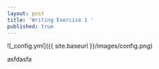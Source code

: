 ```yaml
---
layout: post
title: 'Writing Exercise 1 '
published: true
---
```



![_config.yml]({{ site.baseurl }}/images/config.png)

asfdasfa